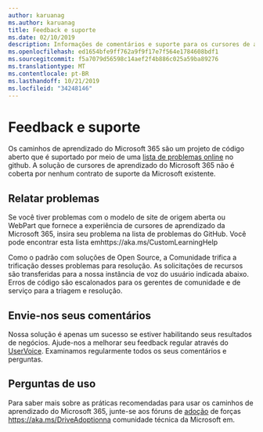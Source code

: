 ```yaml
---
author: karuanag
ms.author: karuanag
title: Feedback e suporte
ms.date: 02/10/2019
description: Informações de comentários e suporte para os cursores de aprendizagem do Microsoft 365
ms.openlocfilehash: ed1654bfe9ff762a9f9f17e7f564e1784608bdf1
ms.sourcegitcommit: f5a7079d56598c14aef2f4b886c025a59ba89276
ms.translationtype: MT
ms.contentlocale: pt-BR
ms.lasthandoff: 10/21/2019
ms.locfileid: "34248146"
---
```

# <a name="feedback-and-support"></a>Feedback e suporte

Os caminhos de aprendizado do Microsoft 365 são um projeto de código aberto que é suportado por meio de uma [lista de problemas online](https://aka.ms/CustomLearningHelp) no github. A solução de cursores de aprendizado do Microsoft 365 não é coberta por nenhum contrato de suporte da Microsoft existente.  

## <a name="report-issues"></a>Relatar problemas

Se você tiver problemas com o modelo de site de origem aberta ou WebPart que fornece a experiência de cursores de aprendizado da Microsoft 365, insira seu problema na lista de problemas do GitHub.  Você pode encontrar esta lista emhttps://aka.ms/CustomLearningHelp  

Como o padrão com soluções de Open Source, a Comunidade trifica a trificação desses problemas para resolução. As solicitações de recursos são transferidas para a nossa instância de voz do usuário indicada abaixo. Erros de código são escalonados para os gerentes de comunidade e de serviço para a triagem e resolução.  

## <a name="provide-us-feedback"></a>Envie-nos seus comentários

Nossa solução é apenas um sucesso se estiver habilitando seus resultados de negócios.  Ajude-nos a melhorar seu feedback regular através do [UserVoice](https://microsoftteams.uservoice.com/forums/913429-learning-solutions).  Examinamos regularmente todos os seus comentários e perguntas.

## <a name="usage-questions"></a>Perguntas de uso

Para saber mais sobre as práticas recomendadas para usar os caminhos de aprendizado do Microsoft 365, junte-se aos fóruns de [adoção](https://aka.ms/DriveAdoption) de forças https://aka.ms/DriveAdoptionna comunidade técnica da Microsoft em. 

